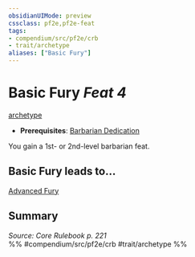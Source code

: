 ```yaml
---
obsidianUIMode: preview
cssclass: pf2e,pf2e-feat
tags:
- compendium/src/pf2e/crb
- trait/archetype
aliases: ["Basic Fury"]
---
```

# Basic Fury  *Feat 4*  
[archetype](../../rules/traits/archetype.md)  

- **Prerequisites**: [Barbarian Dedication](barbarian-dedication.md)

You gain a 1st- or 2nd-level barbarian feat.

## Basic Fury leads to...

[Advanced Fury](advanced-fury.md)

## Summary

*Source: Core Rulebook p. 221*  
%% #compendium/src/pf2e/crb #trait/archetype %%